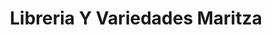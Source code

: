 ---
title: "Libreria Y Variedades Maritza"
url: /suchitoto/libreria-y-variedades-maritza-calle-fransisco-morazan/
shop: libros
---